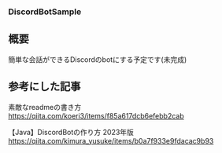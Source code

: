 ### DiscordBotSample

## 概要
簡単な会話ができるDiscordのbotにする予定です(未完成)

## 参考にした記事

素敵なreadmeの書き方  
https://qiita.com/koeri3/items/f85a617dcb6efebb2cab

【Java】DiscordBotの作り方 2023年版  
https://qiita.com/kimura_yusuke/items/b0a7f933e9fdacac9b93


